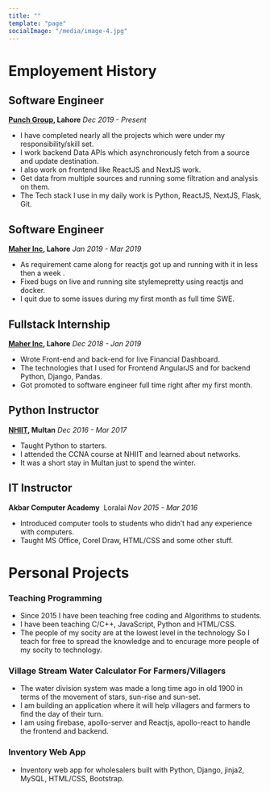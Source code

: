 ```yaml
---
title: ""
template: "page"
socialImage: "/media/image-4.jpg"
---
```


# Employement History

## Software Engineer
**[Punch Group](https://www.punch.cool/), Lahore**  *Dec 2019 - Present*
- I have completed nearly all the projects which were under my responsibility/skill set.
- I work backend Data APIs which asynchronously fetch from a source and update destination.
- I also work on frontend like ReactJS and NextJS work.
- Get data from multiple sources and running some filtration and analysis on them.
- The Tech stack I use in my daily work is Python, ReactJS, NextJS, Flask, Git.

## Software Engineer 
**[Maher Inc](https://www.linkedin.com/company/maher-inc/about/), Lahore**  *Jan 2019 - Mar 2019*
- As requirement came along for reactjs got up and running with it in less then a week​ .
- Fixed bugs on live and running site ​stylemepretty​ using reactjs and docker.
- I quit due to some issues during my first month as full time SWE.

## Fullstack Internship
**[Maher Inc](https://www.linkedin.com/company/maher-inc/about/), Lahore**  *Dec 2018 - Jan 2019*
- Wrote Front-end and back-end for live Financial Dashboard.
- The technologies that I used for Frontend AngularJS and for backend Python, Django, Pandas.
- Got promoted to software engineer full time right after my first month.

## Python Instructor
**[NHIIT](https://networkhome.com.pk/), Multan**  *Dec 2016 - Mar 2017*
- Taught Python to starters.
- I attended the CCNA course at NHIIT and learned about networks.
- It was a short stay in Multan just to spend the winter.

## IT Instructor
**Akbar Computer Academy** ​ Loralai  *Nov 2015 - Mar 2016*
- Introduced computer tools to students who didn’t had any experience with computers.
- Taught MS Office, Corel Draw, HTML/CSS and some other stuff.

# Personal Projects

### Teaching Programming

- Since 2015 I have been teaching free coding and Algorithms to students.
- I have been teaching C/C++, JavaScript, Python and HTML/CSS.
- The people of my socity are at the lowest level in the technology So I teach for free to spread the knowledge and to encurage more people of my socity to technology.

### Village Stream Water Calculator For Farmers/Villagers
- The water division system was made a long time ago in old 1900 in terms of the movement of stars, sun-rise and sun-set.
- I am building an application where it will help villagers and farmers to find the day of their turn.
- I am using firebase, apollo-server and Reactjs, apollo-react to handle the frontend and backend.

### Inventory Web App
- Inventory web app for wholesalers built with Python, Django, jinja2, MySQL, HTML/CSS, Bootstrap.